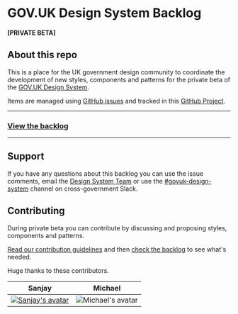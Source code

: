 # GOV.UK Design System Backlog

**[PRIVATE BETA]**


## About this repo

This is a place for the UK government design community to coordinate the development of new styles, components and patterns for the private beta of the [GOV.UK Design System](https://github.com/alphagov/govuk-design-system).

Items are managed using [GitHub issues](https://github.com/alphagov/govuk-design-system-backlog/issues) and tracked in this [GitHub Project](https://github.com/alphagov/govuk-design-system-backlog/projects/1).

---

### **[View the backlog](https://github.com/alphagov/govuk-design-system-backlog/projects/1)**

---

## Support

If you have any questions about this backlog you can use the issue comments, email the [Design System Team](govuk-design-system-support@digital.cabinet-office.gov.uk) or use the [#govuk-design-system](https://ukgovernmentdigital.slack.com/messages/govuk-design-system) channel on cross-government Slack.

## Contributing

During private beta you can contribute by discussing and proposing styles, components and patterns.

[Read our contribution guidelines](CONTRIBUTING.md) and then [check the backlog](https://github.com/alphagov/govuk-design-system-backlog/projects/1) to see what's needed.

Huge thanks to these contributors.

Sanjay | Michael
--- | ---
[![Sanjay's avatar](https://avatars2.githubusercontent.com/u/4106955?s=100&v=4)](https://github.com/owenm6) | ![Michael's avatar](https://avatars2.githubusercontent.com/u/13904084?s=100&v=4)
